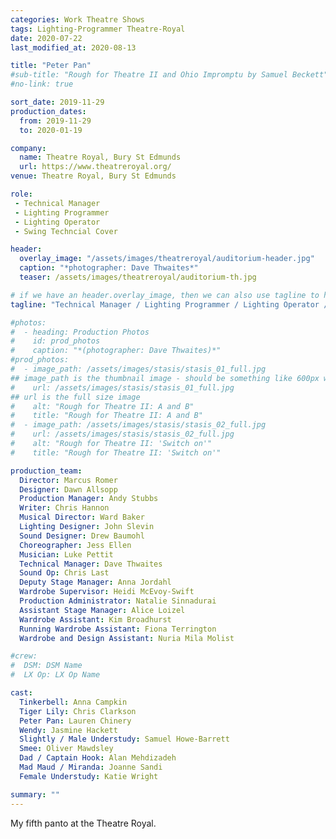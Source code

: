 ```yaml
---
categories: Work Theatre Shows
tags: Lighting-Programmer Theatre-Royal
date: 2020-07-22
last_modified_at: 2020-08-13

title: "Peter Pan"
#sub-title: "Rough for Theatre II and Ohio Impromptu by Samuel Beckett"
#no-link: true

sort_date: 2019-11-29
production_dates:
  from: 2019-11-29
  to: 2020-01-19

company:
  name: Theatre Royal, Bury St Edmunds
  url: https://www.theatreroyal.org/
venue: Theatre Royal, Bury St Edmunds

role:
 - Technical Manager
 - Lighting Programmer
 - Lighting Operator
 - Swing Techncial Cover

header:
  overlay_image: "/assets/images/theatreroyal/auditorium-header.jpg"
  caption: "*photographer: Dave Thwaites*"
  teaser: /assets/images/theatreroyal/auditorium-th.jpg

# if we have an header.overlay_image, then we can also use tagline to highlight my production role(s).  Note: can use MarkDown...:
tagline: "Technical Manager / Lighting Programmer / Lighting Operator / Swing Techncial Cover"

#photos:
#  - heading: Production Photos
#    id: prod_photos
#    caption: "*(photographer: Dave Thwaites)*"
#prod_photos:
#  - image_path: /assets/images/stasis/stasis_01_full.jpg
## image_path is the thumbnail image - should be something like 600px wide
#    url: /assets/images/stasis/stasis_01_full.jpg
## url is the full size image
#    alt: "Rough for Theatre II: A and B"
#    title: "Rough for Theatre II: A and B"
#  - image_path: /assets/images/stasis/stasis_02_full.jpg
#    url: /assets/images/stasis/stasis_02_full.jpg
#    alt: "Rough for Theatre II: 'Switch on'"
#    title: "Rough for Theatre II: 'Switch on'"

production_team:
  Director: Marcus Romer
  Designer: Dawn Allsopp
  Production Manager: Andy Stubbs
  Writer: Chris Hannon
  Musical Director: Ward Baker
  Lighting Designer: John Slevin
  Sound Designer: Drew Baumohl
  Choreographer: Jess Ellen
  Musician: Luke Pettit
  Technical Manager: Dave Thwaites
  Sound Op: Chris Last
  Deputy Stage Manager: Anna Jordahl
  Wardrobe Supervisor: Heidi McEvoy-Swift
  Production Administrator: Natalie Sinnadurai
  Assistant Stage Manager: Alice Loizel
  Wardrobe Assistant: Kim Broadhurst
  Running Wardrobe Assistant: Fiona Terrington
  Wardrobe and Design Assistant: Nuria Mila Molist

#crew:
#  DSM: DSM Name
#  LX Op: LX Op Name

cast:
  Tinkerbell: Anna Campkin
  Tiger Lily: Chris Clarkson
  Peter Pan: Lauren Chinery
  Wendy: Jasmine Hackett
  Slightly / Male Understudy: Samuel Howe-Barrett
  Smee: Oliver Mawdsley
  Dad / Captain Hook: Alan Mehdizadeh
  Mad Maud / Miranda: Joanne Sandi
  Female Understudy: Katie Wright

summary: ""
---
```

My fifth panto at the Theatre Royal.